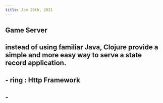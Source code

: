 ```yaml
---
title: Jan 29th, 2021
---
```


## Game Server
## instead of using familiar Java, Clojure provide a simple and more easy way to serve a state record application.
## - ring : Http Framework
## -
